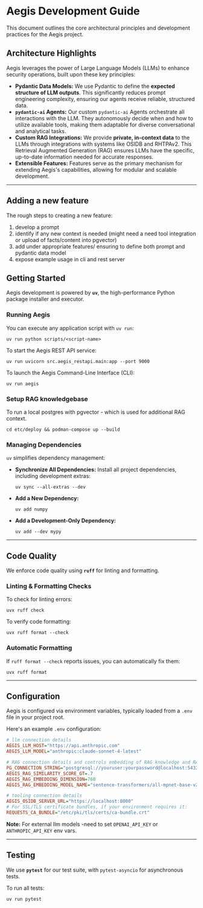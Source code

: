 # Aegis Development Guide

This document outlines the core architectural principles and development practices for the Aegis project.

## Architecture Highlights

Aegis leverages the power of Large Language Models (LLMs) to enhance security operations, built upon these key principles:

* **Pydantic Data Models:** We use Pydantic to define the **expected structure of LLM outputs**. This significantly reduces prompt engineering complexity, ensuring our agents receive reliable, structured data.
* **`pydantic-ai` Agents:** Our custom `pydantic-ai` Agents orchestrate all interactions with the LLM. They autonomously decide when and how to utilize available tools, making them adaptable for diverse conversational and analytical tasks.
* **Custom RAG Integrations:** We provide **private, in-context data** to the LLMs through integrations with systems like OSIDB and RHTPAv2. This Retrieval Augmented Generation (RAG) ensures LLMs have the specific, up-to-date information needed for accurate responses.
* **Extensible Features:** Features serve as the primary mechanism for extending Aegis's capabilities, allowing for modular and scalable development.

---

## Adding a new feature

The rough steps to creating a new feature:

1) develop a prompt
2) identify if any new context is needed (might need a need tool integration or upload of facts/content into pgvector)
3) add under appropriate features/ ensuring to define both prompt and pydantic data model
4) expose example usage in cli and rest server

## Getting Started

Aegis development is powered by **`uv`**, the high-performance Python package installer and executor.

### Running Aegis

You can execute any application script with `uv run`:

```commandline
uv run python scripts/<script-name>
```

To start the Aegis REST API service:

```commandline
uv run uvicorn src.aegis_restapi.main:app --port 9000
```

To launch the Aegis Command-Line Interface (CLI):

```commandline
uv run aegis
```

### Setup RAG knowledgebase

To run a local postgres with pgvector - which is used for additional RAG context.
```commandline
cd etc/deploy && podman-compose up --build
```

### Managing Dependencies

`uv` simplifies dependency management:

* **Synchronize All Dependencies:** Install all project dependencies, including development extras:
    ```commandline
    uv sync --all-extras --dev
    ```
* **Add a New Dependency:**
    ```commandline
    uv add numpy
    ```
* **Add a Development-Only Dependency:**
    ```commandline
    uv add --dev mypy
    ```

---

## Code Quality

We enforce code quality using **`ruff`** for linting and formatting.

### Linting & Formatting Checks

To check for linting errors:

```commandline
uvx ruff check
```

To verify code formatting:

```commandline
uvx ruff format --check
```

### Automatic Formatting

If `ruff format --check` reports issues, you can automatically fix them:

```commandline
uvx ruff format
```

---

## Configuration

Aegis is configured via environment variables, typically loaded from a `.env` file in your project root.

Here's an example `.env` configuration:

```ini
# llm connection details
AEGIS_LLM_HOST="https://api.anthropic.com"
AEGIS_LLM_MODEL="anthropic:claude-sonnet-4-latest"

# RAG connection details and controls embedding of RAG knowledge and RAG query embedding
PG_CONNECTION_STRING="postgresql://youruser:yourpassword@localhost:5432/aegis""
AEGIS_RAG_SIMILARITY_SCORE_GT=.7
AEGIS_RAG_EMBEDDING_DIMENSION=768
AEGIS_RAG_EMBEDDING_MODEL_NAME="sentence-transformers/all-mpnet-base-v2"

# tooling connection details
AEGIS_OSIDB_SERVER_URL="https://localhost:8000"
# For SSL/TLS certificate bundles, if your environment requires it:
REQUESTS_CA_BUNDLE="/etc/pki/tls/certs/ca-bundle.crt"
```

**Note:** For external llm models -need to set `OPENAI_API_KEY` or `ANTHROPIC_API_KEY` env vars.

---

## Testing

We use **`pytest`** for our test suite, with `pytest-asyncio` for asynchronous tests.

To run all tests:

```commandline
uv run pytest
```
